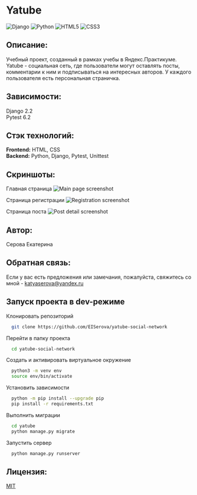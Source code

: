 
# Yatube 
![Django](https://img.shields.io/badge/django-%23092E20.svg?style=for-the-badge&logo=django&logoColor=white) ![Python](https://img.shields.io/badge/python-3670A0?style=for-the-badge&logo=python&logoColor=ffdd54) ![HTML5](https://img.shields.io/badge/html5-%23E34F26.svg?style=for-the-badge&logo=html5&logoColor=white) ![CSS3](https://img.shields.io/badge/css3-%231572B6.svg?style=for-the-badge&logo=css3&logoColor=white)

## Описание:
Учебный проект, созданный в рамках учебы в Яндекс.Практикуме.
Yatube - социальная сеть, где пользователи могут оставлять посты, комментарии к ним и подписываться на интересных авторов. У каждого пользователя есть персональная страничка.

## Зависимости:
Django 2.2<br>
Pytest 6.2

## Стэк технологий:
**Frontend:** HTML, CSS<br>
**Backend:** Python, Django, Pytest, Unittest

## Скриншоты:
Главная страница
![Main page screenshot](https://i120.fastpic.org/big/2022/0707/4b/d6ac81f786b9ae700eebfae6049ac94b.jpg)

Страница регистрации
![Registration screenshot](https://i120.fastpic.org/big/2022/0707/a4/8593213ae16222727c35700f5b94e0a4.jpg)

Страница поста
![Post detail screenshot](https://i120.fastpic.org/big/2022/0707/c8/3bedf7b2d483b2bd4252cdf20466bbc8.jpg)

## Автор: 
Серова Екатерина

## Обратная связь:
Если у вас есть предложения или замечания, пожалуйста, свяжитесь со мной - katyaserova@yandex.ru

## Запуск проекта в dev-режиме

Клонировать репозиторий

```bash
  git clone https://github.com/EISerova/yatube-social-network
```

Перейти в папку проекта

```bash
  cd yatube-social-network
```

Создать и активировать виртуальное окружение

```bash
  python3 -m venv env
  source env/bin/activate
```

Установить зависимости

```bash
  python -m pip install --upgrade pip
  pip install -r requirements.txt
```

Выполнить миграции

```bash
  cd yatube
  python manage.py migrate
```

Запустить сервер

```bash
  python manage.py runserver
```

## Лицензия:
[MIT](https://choosealicense.com/licenses/mit/)
